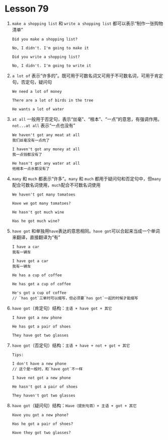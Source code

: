 # Lesson 79

1. `make a shopping list` 和 `write a shopping list` 都可以表示“制作一张购物清单”

   ```
   Did you make a shopping list?

   No, I didn't. I'm going to make it

   Did you write a shopping list?

   No, I didn't. I'm going to write it
   ```

2. `a lot of` 表示“许多的”。既可用于可数名词又可用于不可数名词，可用于肯定句，否定句，疑问句

   ```
   We need a lot of money

   There are a lot of birds in the tree

   He wants a lot of water
   ```

3. `at all` 一般用于否定句，表示“丝毫”、“根本”、“一点”的意思，有强调作用。`not...at all` 表示“一点也没有”

   ```
   We haven't got any meat at all
   我们丝毫没有一点肉了

   I haven't got any money at all
   我一点钱都没有了

   He hasn't got any water at all
   他根本一点水都没有了
   ```

4. `many` 和 `much` 都表示“许多”。`many` 和 `much` 都用于疑问句和否定句中，但`many`配合可数名词使用，`much`配合不可数名词使用

   ```
   We haven't got many tomatoes

   Have we got many tomatoes?

   He hasn't got much wine

   Has he got much wine?
   ```

5. `have got` 和单独用`have`表达的意思相同。`have got`可以合起来当成一个单词来翻译，直接翻译为“有”

   ```
   I have a car
   我有一辆车

   I have got a car
   我有一辆车

   He has a cup of coffee

   He has got a cup of coffee

   He's got a cup of coffee
   // `has got`三单时可以缩写，但必须要`has got`一起的时候才能缩写
   ```

6. `have got`（肯定句）结构：`主语 + have got + 其它`

   ```
   I have got a new phone

   He has got a pair of shoes

   They have got two glasses
   ```

7. `have got`（否定句）结构：`主语 + have + not + got + 其它`

   ```
   Tips:

   I don't have a new phone
   // 这个是一般时，和`have got`不一样
   ```

   ```
   I have not got a new phone

   He hasn't got a pair of shoes

   They haven't got two glasses
   ```

8. `have got`（疑问句）结构：`Have（提到句首）+ 主语 + got + 其它`

   ```
   Have you got a new phone?

   Has he got a pair of shoes?

   Have they got two glasses?
   ```
